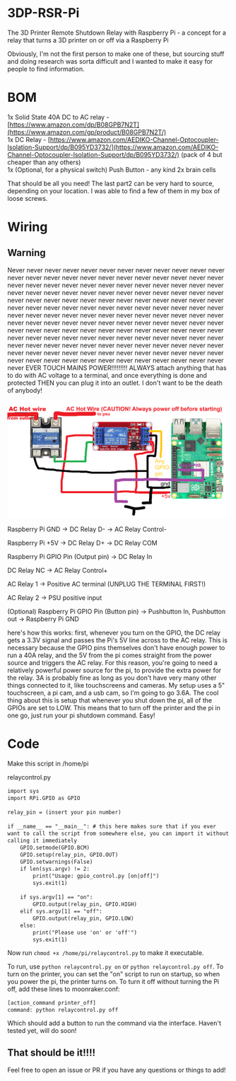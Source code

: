 # 3DP-RSR-Pi
The 3D Printer Remote Shutdown Relay with Raspberry Pi - a concept for a relay that turns a 3D printer on or off via a Raspberry Pi

Obviously, I'm not the first person to make one of these, but sourcing stuff and doing research was sorta difficult and I wanted to make it easy for people to find information.

# BOM
1x Solid State 40A DC to AC relay - [https://www.amazon.com/dp/B08GPB7N2T](https://www.amazon.com/gp/product/B08GPB7N2T/)  
1x DC Relay - [https://www.amazon.com/AEDIKO-Channel-Optocoupler-Isolation-Support/dp/B095YD3732/](https://www.amazon.com/AEDIKO-Channel-Optocoupler-Isolation-Support/dp/B095YD3732/) (pack of 4 but cheaper than any others)  
1x (Optional, for a physical switch) Push Button - any kind
2x brain cells  

That should be all you need! The last part2 can be very hard to source, depending on your location. I was able to find a few of them in my box of loose screws.

# Wiring

## Warning
Never never never never never never never never never never never never never never never never never never never never never never never never never never never never never never never never never never never never never never never never never never never never never never never never never never never never never never never never never never never never never never never never never never never never never never never never never never never never never never never never never never never never never never never never never never never never never never never never never never never never never never never never never never never never never never never never never never never never never never never never never never never never never never never never never never never never never never never never never never never never never never never never never never never never never never never never never never never never never EVER TOUCH MAINS POWER!!!!!!!!! ALWAYS attach anything that has to do with AC voltage to a terminal, and once everything is done and protected THEN you can plug it into an outlet. I don't want to be the death of anybody!

![wiring](https://github.com/invictus-anic3tus/3DP-RSR-Pi/blob/main/images/relaywiring.png)

Raspberry Pi GND -> DC Relay D- -> AC Relay Control-

Raspberry Pi +5V -> DC Relay D+ -> DC Relay COM

Raspberry Pi GPIO Pin (Output pin) -> DC Relay In

DC Relay NC -> AC Relay Control+

AC Relay 1 -> Positive AC terminal (UNPLUG THE TERMINAL FIRST!)

AC Relay 2 -> PSU positive input

(Optional) Raspberry Pi GPIO Pin (Button pin) -> Pushbutton In, Pushbutton out -> Raspberry Pi GND

here's how this works: first, whenever you turn on the GPIO, the DC relay gets a 3.3V signal and passes the Pi's 5V line across to the AC relay. This is necessary because the GPIO pins themselves don't have enough power to run a 40A relay, and the 5V from the pi comes straight from the power source and triggers the AC relay. For this reason, you're going to need a relatively powerful power source for the pi, to provide the extra power for the relay. 3A is probably fine as long as you don't have very many other things connected to it, like touchscreens and cameras. My setup uses a 5" touchscreen, a pi cam, and a usb cam, so I'm going to go 3.6A. The cool thing about this is setup that whenever you shut down the pi, all of the GPIOs are set to LOW. This means that to turn off the printer and the pi in one go, just run your pi shutdown command. Easy!

# Code

Make this script in /home/pi

relaycontrol.py
```
import sys
import RPi.GPIO as GPIO

relay_pin = (insert your pin number)

if __name__ == "__main__": # this here makes sure that if you ever want to call the script from somewhere else, you can import it without calling it immediately
    GPIO.setmode(GPIO.BCM)
    GPIO.setup(relay_pin, GPIO.OUT)
    GPIO.setwarnings(False)
    if len(sys.argv) != 2:
        print("Usage: gpio_control.py [on|off]")
        sys.exit(1)

    if sys.argv[1] == "on":
        GPIO.output(relay_pin, GPIO.HIGH)
    elif sys.argv[1] == "off":
        GPIO.output(relay_pin, GPIO.LOW)
    else:
        print("Please use 'on' or 'off'")
        sys.exit(1)

```
Now run `chmod +x /home/pi/relaycontrol.py` to make it executable.

To run, use `python relaycontrol.py on` or `python relaycontrol.py off`. To turn on the printer, you can set the "on" script to run on startup, so when you power the pi, the printer turns on. To turn it off without turning the Pi off, add these lines to moonraker.conf:
```
[action_command printer_off]
command: python relaycontrol.py off
```
Which should add a button to run the command via the interface. Haven't tested yet, will do soon!

## That should be it!!!!

Feel free to open an issue or PR if you have any questions or things to add!
